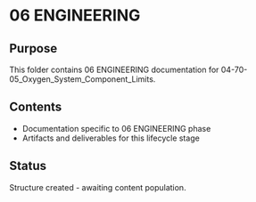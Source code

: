 # 06 ENGINEERING

## Purpose
This folder contains 06 ENGINEERING documentation for 04-70-05_Oxygen_System_Component_Limits.

## Contents
- Documentation specific to 06 ENGINEERING phase
- Artifacts and deliverables for this lifecycle stage

## Status
Structure created - awaiting content population.
